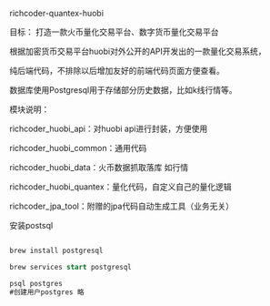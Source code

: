 richcoder-quantex-huobi

目标： 打造一款火币量化交易平台、数字货币量化交易平台

根据加密货币交易平台huobi对外公开的API开发出的一款量化交易系统，

纯后端代码，不排除以后增加友好的前端代码页面方便查看。

数据库使用Postgresql用于存储部分历史数据，比如k线行情等。

模块说明：

richcoder_huobi_api：对huobi api进行封装，方便使用

richcoder_huobi_common：通用代码

richcoder_huobi_data：火币数据抓取落库 如行情

richcoder_huobi_quantex：量化代码，自定义自己的量化逻辑

richcoder_jpa_tool：附赠的jpa代码自动生成工具（业务无关）

安装postsql

```sql

brew install postgresql

brew services start postgresql

psql postgres
#创建用户postgres 略

```


